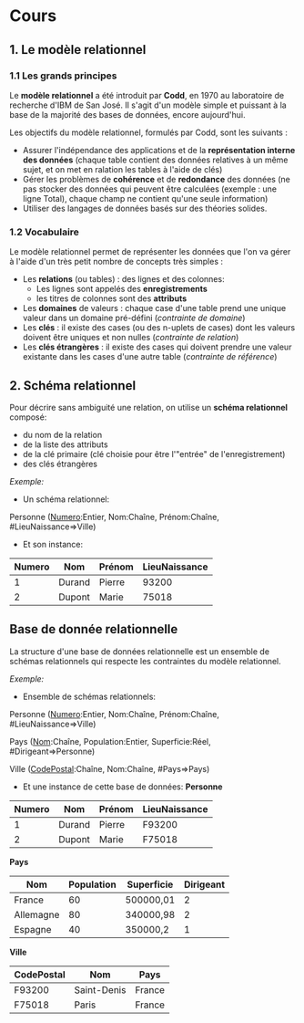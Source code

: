 
# Cours

## 1. Le modèle relationnel

### 1.1 Les grands principes

Le **modèle relationnel** a été introduit par **Codd**, en 1970 au laboratoire de recherche d'IBM de San José. Il s'agit d'un modèle simple et puissant à la base de la majorité des bases de données, encore aujourd'hui.

Les objectifs du modèle relationnel, formulés par Codd, sont les suivants :

- Assurer l'indépendance des applications et de la **représentation interne des données** (chaque table contient des données relatives à un même sujet, et on met en ralation les tables à l'aide de clés)
- Gérer les problèmes de **cohérence** et de **redondance** des données (ne pas stocker des données qui peuvent être calculées (exemple : une ligne Total), chaque champ ne contient qu'une seule information)
- Utiliser des langages de données basés sur des théories solides.

### 1.2 Vocabulaire

Le modèle relationnel permet de représenter les données que l'on va gérer à l'aide d'un très petit nombre de concepts très simples :

- Les **relations** (ou tables) : des lignes et des colonnes:
    - Les lignes sont appelés des **enregistrements**
    - les titres de colonnes sont des **attributs**
- Les **domaines** de valeurs : chaque case d'une table prend une unique valeur dans un domaine pré-défini (*contrainte de domaine*)
- Les **clés** : il existe des cases (ou des n-uplets de cases) dont les valeurs doivent être uniques et non nulles (*contrainte de relation*)
- Les **clés étrangères** : il existe des cases qui doivent prendre une valeur existante dans les cases d'une autre table (*contrainte de référence*)



## 2. Schéma relationnel
Pour décrire sans ambiguité une relation, on utilise un **schéma relationnel** composé:

- du nom de la relation
- de la liste des attributs
- de la clé primaire (clé choisie pour être l'"entrée" de l'enregistrement)
- des clés étrangères

*Exemple:*

- Un schéma relationnel:

Personne (<u>Numero</u>:Entier, Nom:Chaîne, Prénom:Chaîne, #LieuNaissance=>Ville)

- Et son instance:

| Numero | Nom | Prénom | LieuNaissance |
|--------|-----|--------|---------------|
| 1      | Durand| Pierre | 93200 |
| 2      | Dupont | Marie | 75018 |


## Base de donnée relationnelle
La structure d'une base de données relationnelle est un ensemble de schémas relationnels qui respecte les contraintes du modèle relationnel.

*Exemple:*

- Ensemble de schémas relationnels:

Personne (<u>Numero</u>:Entier, Nom:Chaîne, Prénom:Chaîne, #LieuNaissance=>Ville)

Pays (<u>Nom</u>:Chaîne, Population:Entier, Superficie:Réel, #Dirigeant=>Personne)

Ville (<u>CodePostal</u>:Chaîne, Nom:Chaîne, #Pays=>Pays)

- Et une instance de cette base de données:
**Personne**

| Numero | Nom | Prénom | LieuNaissance |
|--------|-----|--------|---------------|
| 1      | Durand| Pierre | F93200 |
| 2      | Dupont | Marie | F75018 |

**Pays**

| Nom | Population | Superficie | Dirigeant |
|--|--|--|--|
|France|60|500000,01|2|
|Allemagne|80|340000,98|2|
|Espagne|40|350000,2|1|

**Ville**

|CodePostal|Nom|Pays|
|--|--|--|
|F93200 | Saint-Denis | France |
|F75018 | Paris | France |


